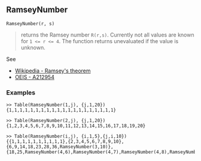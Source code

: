 ## RamseyNumber

```
RamseyNumber(r, s)
```

> returns the Ramsey number `R(r,s)`. Currently not all values are known for `1 <= r <= 4`. The function returns unevaluated if the value is unknown.

See
* [Wikipedia - Ramsey's theorem](https://en.wikipedia.org/wiki/Ramsey's_theorem)
* [OEIS - A212954](https://oeis.org/A212954)

### Examples

```
>> Table(RamseyNumber(1,j), {j,1,20})
{1,1,1,1,1,1,1,1,1,1,1,1,1,1,1,1,1,1,1,1}

>> Table(RamseyNumber(2,j), {j,1,20})
{1,2,3,4,5,6,7,8,9,10,11,12,13,14,15,16,17,18,19,20}
        
>> Table(RamseyNumber(i,j), {i,1,5},{j,i,10})
{{1,1,1,1,1,1,1,1,1,1},{2,3,4,5,6,7,8,9,10},{6,9,14,18,23,28,36,RamseyNumber(3,10)},{18,25,RamseyNumber(4,6),RamseyNumber(4,7),RamseyNumber(4,8),RamseyNumber(4,9),RamseyNumber(4,10)}}
```
